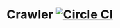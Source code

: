 # Crawler [![Circle CI](https://circleci.com/gh/fanyang01/crawler.svg?style=svg)](https://circleci.com/gh/fanyang01/crawler)
